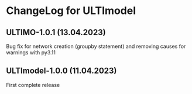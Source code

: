 ChangeLog for ULTImodel
=========================

ULTIMO-1.0.1 (13.04.2023)
----------------------------
Bug fix for network creation (groupby statement) and removing causes for warnings with py3.11

ULTImodel-1.0.0 (11.04.2023)
----------------------------
First complete release



